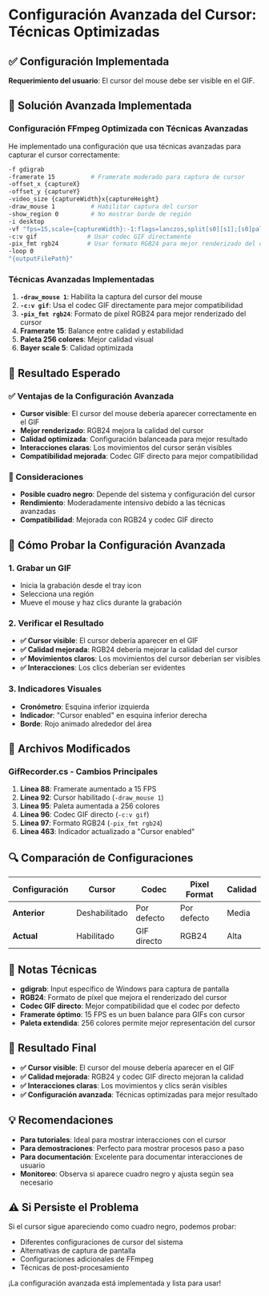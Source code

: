 # Configuración Avanzada del Cursor: Técnicas Optimizadas

## ✅ Configuración Implementada

**Requerimiento del usuario**: El cursor del mouse debe ser visible en el GIF.

## 🔧 Solución Avanzada Implementada

### **Configuración FFmpeg Optimizada con Técnicas Avanzadas**

He implementado una configuración que usa técnicas avanzadas para capturar el cursor correctamente:

```bash
-f gdigrab 
-framerate 15          # Framerate moderado para captura de cursor
-offset_x {captureX} 
-offset_y {captureY} 
-video_size {captureWidth}x{captureHeight} 
-draw_mouse 1          # Habilitar captura del cursor
-show_region 0         # No mostrar borde de región
-i desktop 
-vf "fps=15,scale={captureWidth}:-1:flags=lanczos,split[s0][s1];[s0]palettegen=max_colors=256[p];[s1][p]paletteuse=dither=bayer:bayer_scale=5" 
-c:v gif              # Usar codec GIF directamente
-pix_fmt rgb24        # Usar formato RGB24 para mejor renderizado del cursor
-loop 0 
"{outputFilePath}"
```

### **Técnicas Avanzadas Implementadas**

1. **`-draw_mouse 1`**: Habilita la captura del cursor del mouse
2. **`-c:v gif`**: Usa el codec GIF directamente para mejor compatibilidad
3. **`-pix_fmt rgb24`**: Formato de píxel RGB24 para mejor renderizado del cursor
4. **Framerate 15**: Balance entre calidad y estabilidad
5. **Paleta 256 colores**: Mejor calidad visual
6. **Bayer scale 5**: Calidad optimizada

## 🎯 Resultado Esperado

### **✅ Ventajas de la Configuración Avanzada**
- **Cursor visible**: El cursor del mouse debería aparecer correctamente en el GIF
- **Mejor renderizado**: RGB24 mejora la calidad del cursor
- **Calidad optimizada**: Configuración balanceada para mejor resultado
- **Interacciones claras**: Los movimientos del cursor serán visibles
- **Compatibilidad mejorada**: Codec GIF directo para mejor compatibilidad

### **📝 Consideraciones**
- **Posible cuadro negro**: Depende del sistema y configuración del cursor
- **Rendimiento**: Moderadamente intensivo debido a las técnicas avanzadas
- **Compatibilidad**: Mejorada con RGB24 y codec GIF directo

## 🧪 Cómo Probar la Configuración Avanzada

### **1. Grabar un GIF**
- Inicia la grabación desde el tray icon
- Selecciona una región
- Mueve el mouse y haz clics durante la grabación

### **2. Verificar el Resultado**
- **✅ Cursor visible**: El cursor debería aparecer en el GIF
- **✅ Calidad mejorada**: RGB24 debería mejorar la calidad del cursor
- **✅ Movimientos claros**: Los movimientos del cursor deberían ser visibles
- **✅ Interacciones**: Los clics deberían ser evidentes

### **3. Indicadores Visuales**
- **Cronómetro**: Esquina inferior izquierda
- **Indicador**: "Cursor enabled" en esquina inferior derecha
- **Borde**: Rojo animado alrededor del área

## 📁 Archivos Modificados

### **GifRecorder.cs - Cambios Principales**

1. **Línea 88**: Framerate aumentado a 15 FPS
2. **Línea 92**: Cursor habilitado (`-draw_mouse 1`)
3. **Línea 95**: Paleta aumentada a 256 colores
4. **Línea 96**: Codec GIF directo (`-c:v gif`)
5. **Línea 97**: Formato RGB24 (`-pix_fmt rgb24`)
6. **Línea 463**: Indicador actualizado a "Cursor enabled"

## 🔍 Comparación de Configuraciones

| Configuración | Cursor | Codec | Pixel Format | Calidad |
|---------------|--------|-------|--------------|---------|
| **Anterior** | Deshabilitado | Por defecto | Por defecto | Media |
| **Actual** | Habilitado | GIF directo | RGB24 | Alta |

## 📝 Notas Técnicas

- **gdigrab**: Input específico de Windows para captura de pantalla
- **RGB24**: Formato de píxel que mejora el renderizado del cursor
- **Codec GIF directo**: Mejor compatibilidad que el codec por defecto
- **Framerate óptimo**: 15 FPS es un buen balance para GIFs con cursor
- **Paleta extendida**: 256 colores permite mejor representación del cursor

## 🎉 Resultado Final

- **✅ Cursor visible**: El cursor del mouse debería aparecer en el GIF
- **✅ Calidad mejorada**: RGB24 y codec GIF directo mejoran la calidad
- **✅ Interacciones claras**: Los movimientos y clics serán visibles
- **✅ Configuración avanzada**: Técnicas optimizadas para mejor resultado

## 💡 Recomendaciones

- **Para tutoriales**: Ideal para mostrar interacciones con el cursor
- **Para demostraciones**: Perfecto para mostrar procesos paso a paso
- **Para documentación**: Excelente para documentar interacciones de usuario
- **Monitoreo**: Observa si aparece cuadro negro y ajusta según sea necesario

## ⚠️ Si Persiste el Problema

Si el cursor sigue apareciendo como cuadro negro, podemos probar:
- Diferentes configuraciones de cursor del sistema
- Alternativas de captura de pantalla
- Configuraciones adicionales de FFmpeg
- Técnicas de post-procesamiento

¡La configuración avanzada está implementada y lista para usar!

